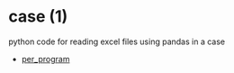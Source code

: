 # case (1)
python code for reading excel files using pandas in a case

+ [per_program](per_program.ipynb)
